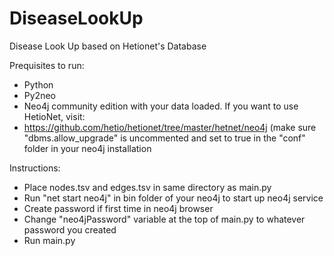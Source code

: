 # DiseaseLookUp
 Disease Look Up based on Hetionet's Database


Prequisites to run:
- Python
- Py2neo
- Neo4j community edition with your data loaded. If you want to use HetioNet, visit:
- https://github.com/hetio/hetionet/tree/master/hetnet/neo4j (make sure "dbms.allow_upgrade" is uncommented and set to true in the "conf" folder in your neo4j installation

Instructions:
- Place nodes.tsv and edges.tsv in same directory as main.py
- Run "net start neo4j" in bin folder of your neo4j to start up neo4j service
- Create password if first time in neo4j browser
- Change "neo4jPassword" variable at the top of main.py to whatever password you created
- Run main.py
